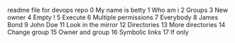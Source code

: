 readme file for devops repo
0 My name is betty
1 Who am i 
2 Groups
3 New owner 
4 Empty !
5 Execute 
6 Multiple permissions
7 Everybody
8 James Bond 
9 John Doe
11 Look in the mirror
12 Directories
13 More directories
14 Change group
15 Owner and group
16 Symbolic links
17 If only
